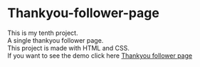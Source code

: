 # Thankyou-follower-page
This is my tenth project.<br>A single thankyou follower page.<br>This project is made with HTML and CSS.<br>If you want to see the demo click here <a href="https://glow-echo.github.io/Thankyou-follower-page/">Thankyou follower page</a>
